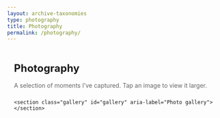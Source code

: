 ```yaml
---
layout: archive-taxonomies
type: photography
title: Photography
permalink: /photography/
---
```


<html lang="en">
<head>
  <meta charset="utf-8" />
  <meta name="viewport" content="width=device-width, initial-scale=1" />
  <title>Photography</title>

  <!-- Use your site CSS if you have one -->
  <link rel="stylesheet" href="style.css">

  <style>
    /* --- Gallery layout --- */
    .photo-page {
      max-width: 1100px;
      margin: 0 auto;
      padding: 2rem 1rem 4rem;
    }
    .photo-title {
      font-size: clamp(1.5rem, 2.5vw, 2rem);
      margin: 0 0 1rem;
      line-height: 1.25;
      letter-spacing: 0.2px;
    }
    .photo-sub {
      color: #666;
      margin-bottom: 1.5rem;
    }

    .gallery {
      display: grid;
      grid-template-columns: repeat(auto-fill, minmax(220px, 1fr));
      gap: 12px;
    }

    .gallery figure {
      position: relative;
      margin: 0;
      overflow: hidden;
      border-radius: 12px;
      box-shadow: 0 2px 10px rgba(0,0,0,.06);
      background: #f6f6f6;
      transition: transform .2s ease;
    }
    .gallery figure:focus-within,
    .gallery figure:hover { transform: translateY(-2px); }

    .gallery img {
      width: 100%;
      height: 100%;
      display: block;
      object-fit: cover;
      aspect-ratio: 4 / 3; /* keeps rows tidy; remove if you want natural aspect */
    }

    /* Caption overlay (shows on hover desktop, always visible on touch) */
    .gallery figcaption {
      position: absolute;
      inset: auto 0 0 0;
      padding: .65rem .75rem;
      font-size: .95rem;
      color: white;
      background: linear-gradient(to top, rgba(0,0,0,.55), rgba(0,0,0,0));
      opacity: 0;
      transition: opacity .2s ease;
      text-shadow: 0 1px 2px rgba(0,0,0,.5);
    }
    .gallery figure:hover figcaption,
    .gallery figure:focus-within figcaption {
      opacity: 1;
    }
    /* On small screens, keep captions visible for accessibility */
    @media (max-width: 640px) {
      .gallery figcaption { opacity: 1; }
    }

    /* --- Lightbox --- */
    .lightbox {
      position: fixed; inset: 0;
      display: none;
      align-items: center; justify-content: center;
      background: rgba(0,0,0,.9);
      z-index: 9999;
    }
    .lightbox[aria-hidden="false"] { display: flex; }
    .lightbox-inner {
      max-width: min(92vw, 1400px);
      max-height: 88vh;
      display: grid;
      grid-template-rows: 1fr auto;
      gap: .5rem;
      width: 100%;
    }
    .lightbox-img-wrap {
      position: relative;
      overflow: hidden;
      border-radius: 14px;
      box-shadow: 0 10px 30px rgba(0,0,0,.35);
      background: #111;
    }
    .lightbox-img {
      display: block;
      max-width: 100%;
      max-height: 100%;
      margin: 0 auto;
    }
    .lightbox-caption {
      color: #ddd;
      font-size: 1rem;
      line-height: 1.4;
      text-align: center;
    }
    .lightbox-close,
    .lightbox-prev,
    .lightbox-next {
      position: absolute;
      top: 12px;
      padding: .55rem .7rem;
      border-radius: 10px;
      background: rgba(0,0,0,.5);
      backdrop-filter: blur(2px);
      color: #fff;
      border: 1px solid rgba(255,255,255,.2);
      cursor: pointer;
      user-select: none;
      line-height: 1;
    }
    .lightbox-close { right: 12px; }
    .lightbox-prev { left: 12px; top: 50%; transform: translateY(-50%); }
    .lightbox-next { right: 12px; top: 50%; transform: translateY(-50%); }
    .lightbox button:hover { background: rgba(255,255,255,.12); }

    /* Reduce motion */
    @media (prefers-reduced-motion: reduce) {
      .gallery figure { transition: none; }
    }
  </style>
</head>
<body>
  <!-- If you have a site-wide navbar, add a link to this page there like:
       <li><a href="photography.html">Photography</a></li> -->

  <main class="photo-page">
    <h1 class="photo-title">Photography</h1>
    <p class="photo-sub">A selection of moments I’ve captured. Tap an image to view it larger.</p>

    <section class="gallery" id="gallery" aria-label="Photo gallery"></section>
  </main>

  <!-- Lightbox -->
  <div class="lightbox" id="lightbox" aria-hidden="true" role="dialog" aria-label="Image viewer">
    <div class="lightbox-inner">
      <div class="lightbox-img-wrap">
        <img id="lightbox-img" class="lightbox-img" alt="">
        <button class="lightbox-close" id="btnClose" aria-label="Close (Esc)">✕</button>
        <button class="lightbox-prev" id="btnPrev" aria-label="Previous (←)">←</button>
        <button class="lightbox-next" id="btnNext" aria-label="Next (→)">→</button>
      </div>
      <div class="lightbox-caption" id="lightbox-cap"></div>
    </div>
  </div>

  <script>

    const PHOTOS = [
      {
        id: "pic1",
        thumb: "{{ '/assets/photos/thumbs/pic1.jpg' | relative_url }}",
        full:  "{{ '/assets/photos/full/pic1.jpeg' | relative_url }}",
        alt: "A sunny day in Geneva",
        caption: "A sunny day in Geneva",
        width: 1600, height: 1200
      },
      {
        id: "pic2",
        thumb: "{{ '/assets/photos/thumbs/pic2.jpg' | relative_url }}",
        full:  "{{ '/assets/photos/full/pic2.jpeg' | relative_url }}",
        alt: "Sunset in Evian-les-Bains",
        caption: "Sunset in Evian-les-Bains",
        width: 1600, height: 1067
      },
            {
        id: "pic3",
        thumb: "{{ '/assets/photos/thumbs/pic3.jpg' | relative_url }}",
        full:  "{{ '/assets/photos/full/pic3.jpeg' | relative_url }}",
        alt: "It's all about shadows.",
        caption: "It's all about shadows.",
        width: 1600, height: 1067
      },
            {
        id: "pic4",
        thumb: "{{ '/assets/photos/thumbs/pic4.jpg' | relative_url }}",
        full:  "{{ '/assets/photos/full/pic4.jpeg' | relative_url }}",
        alt: "Bubbles and sunny Geneva facing Jet-d'eau.",
        caption: "Bubbly Jet d'eau in Geneva",
        width: 1600, height: 1067
      },
            {
        id: "pic5",
        thumb: "{{ '/assets/photos/thumbs/pic5.jpg' | relative_url }}",
        full:  "{{ '/assets/photos/full/pic5.jpeg' | relative_url }}",
        alt: "Rainy city street with reflections and a lone cyclist crossing",
        caption: "Blue hour in the rain",
        width: 1600, height: 1067
      },
            {
        id: "pic6",
        thumb: "{{ '/assets/photos/thumbs/pic6.jpg' | relative_url }}",
        full:  "{{ '/assets/photos/full/pic6.jpeg' | relative_url }}",
        alt: "Rainy city street with reflections and a lone cyclist crossing",
        caption: "Blue hour in the rain",
        width: 1600, height: 1067
      },
            {
        id: "pic7",
        thumb: "{{ '/assets/photos/thumbs/pic7.jpg' | relative_url }}",
        full:  "{{ '/assets/photos/full/pic7.jpeg' | relative_url }}",
        alt: "Rainy city street with reflections and a lone cyclist crossing",
        caption: "Blue hour in the rain",
        width: 1600, height: 1067
      },
            {
        id: "pic8",
        thumb: "{{ '/assets/photos/thumbs/pic8.jpg' | relative_url }}",
        full:  "{{ '/assets/photos/full/pic8.jpeg' | relative_url }}",
        alt: "Rainy city street with reflections and a lone cyclist crossing",
        caption: "Blue hour in the rain",
        width: 1600, height: 1067
      },
            {
        id: "pic9",
        thumb: "{{ '/assets/photos/thumbs/pic9.jpg' | relative_url }}",
        full:  "{{ '/assets/photos/full/pic9.jpeg' | relative_url }}",
        alt: "Rainy city street with reflections and a lone cyclist crossing",
        caption: "Blue hour in the rain",
        width: 1600, height: 1067
      },
            {
        id: "pic10",
        thumb: "{{ '/assets/photos/thumbs/pic10.jpg' | relative_url }}",
        full:  "{{ '/assets/photos/full/pic10.jpeg' | relative_url }}",
        alt: "Rainy city street with reflections and a lone cyclist crossing",
        caption: "Blue hour in the rain",
        width: 1600, height: 1067
      },
            {
        id: "pic11",
        thumb: "{{ '/assets/photos/thumbs/pic11.jpg' | relative_url }}",
        full:  "{{ '/assets/photos/full/pic11.jpeg' | relative_url }}",
        alt: "Rainy city street with reflections and a lone cyclist crossing",
        caption: "Blue hour in the rain",
        width: 1600, height: 1067
      },
            {
        id: "pic12",
        thumb: "{{ '/assets/photos/thumbs/pic12.jpg' | relative_url }}",
        full:  "{{ '/assets/photos/full/pic12.jpeg' | relative_url }}",
        alt: "Rainy city street with reflections and a lone cyclist crossing",
        caption: "Blue hour in the rain",
        width: 1600, height: 1067
      },
            {
        id: "pic13",
        thumb: "{{ '/assets/photos/thumbs/pic13.jpg' | relative_url }}",
        full:  "{{ '/assets/photos/full/pic13.jpeg' | relative_url }}",
        alt: "Rainy city street with reflections and a lone cyclist crossing",
        caption: "Blue hour in the rain",
        width: 1600, height: 1067
      },
            {
        id: "pic14",
        thumb: "{{ '/assets/photos/thumbs/pic14.jpg' | relative_url }}",
        full:  "{{ '/assets/photos/full/pic14.jpeg' | relative_url }}",
        alt: "Rainy city street with reflections and a lone cyclist crossing",
        caption: "Blue hour in the rain",
        width: 1600, height: 1067
      },
            {
        id: "pic15",
        thumb: "{{ '/assets/photos/thumbs/pic15.jpg' | relative_url }}",
        full:  "{{ '/assets/photos/full/pic15.jpeg' | relative_url }}",
        alt: "Rainy city street with reflections and a lone cyclist crossing",
        caption: "Blue hour in the rain",
        width: 1600, height: 1067
      }
      // Add more here...
    ];

    /* ---------------------------------------------------
       2) Render the gallery
       --------------------------------------------------- */
    const galleryEl = document.getElementById('gallery');

    function makeFigure(photo, index) {
      const fig = document.createElement('figure');
      fig.tabIndex = 0;
      fig.dataset.index = index;

      const img = document.createElement('img');
      img.loading = 'lazy';
      img.alt = photo.alt || "";
      if (photo.width && photo.height) {
        img.width = photo.width;
        img.height = photo.height;
      }
      // Optional responsive srcset: add your own sizes if you export multiple thumbs
      // img.srcset = `${photo.thumb.replace('.jpeg','-800.jpeg')} 800w, ${photo.thumb} 1200w`;
      img.src = photo.thumb;

      const cap = document.createElement('figcaption');
      cap.textContent = photo.caption || "";

      fig.appendChild(img);
      fig.appendChild(cap);

      // Click / keyboard to open lightbox
      fig.addEventListener('click', () => openLightbox(index));
      fig.addEventListener('keypress', (e) => {
        if (e.key === 'Enter' || e.key === ' ') { e.preventDefault(); openLightbox(index); }
      });

      return fig;
    }

    function renderGallery() {
      const frag = document.createDocumentFragment();
      PHOTOS.forEach((p, i) => frag.appendChild(makeFigure(p, i)));
      galleryEl.appendChild(frag);
    }

    /* ---------------------------------------------------
       3) Lightbox logic (vanilla)
       --------------------------------------------------- */
    const lb = document.getElementById('lightbox');
    const lbImg = document.getElementById('lightbox-img');
    const lbCap = document.getElementById('lightbox-cap');
    const btnClose = document.getElementById('btnClose');
    const btnPrev = document.getElementById('btnPrev');
    const btnNext = document.getElementById('btnNext');

    let currentIndex = 0;

    function preloadAround(idx) {
      [idx-1, idx+1].forEach(i => {
        if (i >= 0 && i < PHOTOS.length) {
          const link = document.createElement('link');
          link.rel = 'preload';
          link.as = 'image';
          link.href = PHOTOS[i].full;
          document.head.appendChild(link);
        }
      });
    }

    function openLightbox(index) {
      currentIndex = index;
      const p = PHOTOS[index];
      lbImg.src = p.full;
      lbImg.alt = p.alt || "";
      lbCap.textContent = p.caption || "";
      lb.setAttribute('aria-hidden', 'false');
      document.body.style.overflow = 'hidden';
      preloadAround(index);
    }

    function closeLightbox() {
      lb.setAttribute('aria-hidden', 'true');
      document.body.style.overflow = '';
      // Optional: clear src to save memory on mobile
      // lbImg.removeAttribute('src');
    }

    function show(delta) {
      currentIndex = (currentIndex + delta + PHOTOS.length) % PHOTOS.length;
      const p = PHOTOS[currentIndex];
      lbImg.src = p.full;
      lbImg.alt = p.alt || "";
      lbCap.textContent = p.caption || "";
      preloadAround(currentIndex);
    }

    btnClose.addEventListener('click', closeLightbox);
    btnPrev.addEventListener('click', () => show(-1));
    btnNext.addEventListener('click', () => show(1));
    lb.addEventListener('click', (e) => {
      // Close if clicking outside the image
      if (e.target === lb) closeLightbox();
    });

    document.addEventListener('keydown', (e) => {
      if (lb.getAttribute('aria-hidden') === 'true') return;
      if (e.key === 'Escape') closeLightbox();
      if (e.key === 'ArrowRight') show(1);
      if (e.key === 'ArrowLeft') show(-1);
    });

    renderGallery();
  </script>
</body>
</html>
